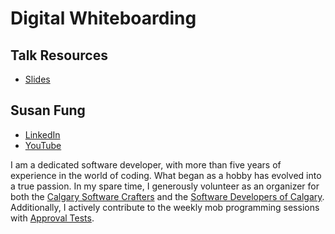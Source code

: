 # Digital Whiteboarding

## Talk Resources
* [Slides](https://www.canva.com/design/DAFyNqCxtF8/9OPmDZ_WT5KHQTzMpdJlMw/view?utm_content=DAFyNqCxtF8&utm_campaign=designshare&utm_medium=link&utm_source=editor)


## Susan Fung<!-- include: Susan.md -->

* [LinkedIn](https://www.linkedin.com/in/susan-fung/)
* [YouTube](https://www.youtube.com/@susanfung)

I am a dedicated software developer, with more than five years of experience in the world of coding. What began as a hobby has evolved into a true passion. In my spare time, I generously volunteer as an organizer for both the [Calgary Software Crafters](https://www.meetup.com/Calgary-Software-Crafters/) and the [Software Developers of Calgary](https://www.meetup.com/software-developers-of-calgary/). Additionally, I actively contribute to the weekly mob programming sessions with [Approval Tests](https://github.com/approvals/ApprovalTests.Python/blob/main/docs/Contribute.md).<!-- endInclude -->

